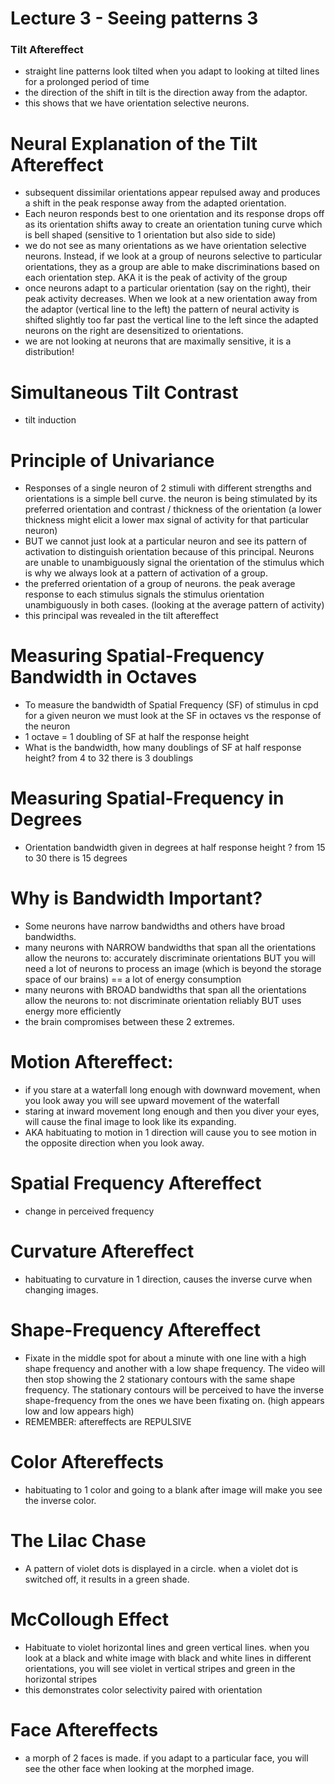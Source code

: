# Lecture 3 - Seeing patterns 3

### Tilt Aftereffect
- straight line patterns look tilted when you adapt to looking at tilted lines for a prolonged period of time 
- the direction of the shift in tilt is the direction away from the adaptor. 
- this shows that we have orientation selective neurons. 

# Neural Explanation of the Tilt Aftereffect
- subsequent dissimilar orientations appear repulsed away and produces a shift in the peak response away from the adapted orientation. 
- Each neuron responds best to one orientation and its response drops off as its orientation shifts away to create an orientation tuning curve which is bell shaped (sensitive to 1 orientation but also side to side)
- we do not see as many orientations as we have orientation selective neurons. Instead, if we look at a group of neurons selective to particular orientations, they as a group are able to make discriminations based on each orientation step. AKA it is the peak of activity of the group
- once neurons adapt to a particular orientation (say on the right), their peak activity decreases. When we look at a new orientation away from the adaptor (vertical line to the left) the pattern of neural activity is shifted slightly too far past the vertical line to the left since the adapted neurons on the right are desensitized to orientations.
- we are not looking at neurons that are maximally sensitive, it is a distribution!

# Simultaneous Tilt Contrast
- tilt induction

# Principle of Univariance 
- Responses of a single neuron of 2 stimuli with different strengths and orientations is a simple bell curve. the neuron is being stimulated by its preferred orientation and contrast / thickness of the orientation (a lower thickness might elicit a lower max signal of activity for that particular neuron)
-  BUT we cannot just look at a particular neuron and see its pattern of activation to distinguish orientation because of this principal. Neurons are unable to unambiguously signal the orientation of the stimulus which is why we always look at a pattern of activation of a group.  
- the preferred orientation of a group of neurons. the peak average response to each stimulus signals the stimulus orientation unambiguously in both cases. (looking at the average pattern of activity)
- this principal was revealed in the tilt aftereffect 

# Measuring Spatial-Frequency Bandwidth in Octaves
- To measure the bandwidth of Spatial Frequency (SF) of stimulus in cpd for a given neuron we must look at the SF in octaves vs the response of the neuron
- 1 octave = 1 doubling of SF at half the response height
- What is the bandwidth, how many doublings of SF at half response height? from 4 to 32 there is 3 doublings

# Measuring Spatial-Frequency in Degrees
- Orientation bandwidth given in degrees at half response height ? from 15 to 30 there is 15 degrees 

# Why is Bandwidth Important?
- Some neurons have narrow bandwidths and others have broad bandwidths. 
- many neurons with NARROW bandwidths that span all the orientations allow the neurons to: accurately discriminate orientations BUT you will need a lot of neurons to process an image (which is beyond the storage space of our brains) == a lot of energy consumption 
- many neurons with BROAD bandwidths that span all the orientations allow the neurons to: not discriminate orientation reliably BUT uses energy more efficiently 
- the brain compromises between these 2 extremes. 

# Motion Aftereffect: 
- if you stare at a waterfall long enough with downward movement, when you look away you will see upward movement of the waterfall 
- staring at inward movement long enough and then you diver your eyes, will cause the final image to look like its expanding. 
- AKA habituating to motion in 1 direction will cause you to see motion in the opposite direction when you look away. 

# Spatial Frequency Aftereffect
- change in perceived frequency 

# Curvature Aftereffect
- habituating to curvature in 1 direction, causes the inverse curve when changing images. 

# Shape-Frequency Aftereffect
- Fixate in the middle spot for about a minute with one line with a high shape frequency and another with a low shape frequency. The video will then stop showing the 2 stationary contours with the same shape frequency. The stationary contours will be perceived to have the inverse shape-frequency from the ones we have been fixating on. (high appears low and low appears high)
- REMEMBER: aftereffects are REPULSIVE 

# Color Aftereffects 
- habituating to 1 color and going to a blank after image will make you see the inverse color. 

# The Lilac Chase
- A pattern of violet dots is displayed in a circle. when a violet dot is switched off, it results in a green shade. 

# McCollough Effect
- Habituate to violet horizontal lines and green vertical lines. when you look at a black and white image with black and white lines in different orientations, you will see violet in vertical stripes and green in the horizontal stripes
- this demonstrates color selectivity paired with orientation 

# Face Aftereffects 
- a morph of 2 faces is made. if you adapt to a particular face, you will see the other face when looking at the morphed image. 